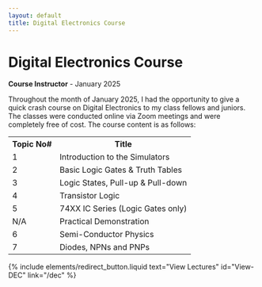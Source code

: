 ```yaml
---
layout: default
title: Digital Electronics Course
---
```

<h1 class="heading">Digital Electronics Course</h1>
<p><strong>Course Instructor</strong> - January 2025</p>
<p>Throughout the month of January 2025, I had the opportunity to give a quick crash course on Digital Electronics to my class fellows and juniors. The classes were conducted online via Zoom meetings and were completely free of cost. The course content is as follows:</p>

<table>
    <tr>
        <th>Topic No#</th>
        <th>Title</th>
    </tr>
    <tr>
        <td>1</td>
        <td>Introduction to the Simulators</td>
    </tr>
    <tr>
        <td>2</td>
        <td>Basic Logic Gates & Truth Tables</td>
    </tr>
    <tr>
        <td>3</td>
        <td>Logic States, Pull-up & Pull-down</td>
    </tr>
    <tr>
        <td>4</td>
        <td>Transistor Logic</td>
    </tr>
    <tr>
        <td>5</td>
        <td>74XX IC Series (Logic Gates only)</td>
    </tr>
    <tr>
        <td>N/A</td>
        <td>Practical Demonstration</td>
    </tr>
    <tr>
        <td>6</td>
        <td>Semi-Conductor Physics</td>
    </tr>
    <tr>
        <td>7</td>
        <td>Diodes, NPNs and PNPs</td>
    </tr>
</table>

{% include elements/redirect_button.liquid text="View Lectures" id="View-DEC" link="/dec" %}